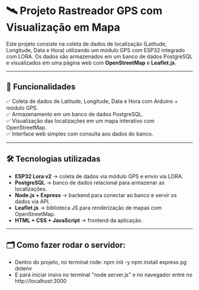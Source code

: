 # 🛰️ Projeto Rastreador GPS com Visualização em Mapa

Este projeto consiste na coleta de dados de localização (Latitude, Longitude, Data e Hora) utilizando um módulo GPS com ESP32 integrado com LORA. Os dados são armazenados em um banco de dados PostgreSQL e visualizados em uma página web com **OpenStreetMap** e **Leaflet.js**.

---

## 🚀 Funcionalidades

✅ Coleta de dados de Latitude, Longitude, Data e Hora com Arduino + módulo GPS.  
✅ Armazenamento em um banco de dados PostgreSQL.  
✅ Visualização das localizações em um mapa interativo com OpenStreetMap.  
✅ Interface web simples com consulta aos dados do banco.  

---

## 🛠️ Tecnologias utilizadas

- **ESP32 Lora v2** → coleta de dados via módulo GPS e envio via LORA.
- **PostgreSQL** → banco de dados relacional para armazenar as localizações.
- **Node.js + Express** → backend para conectar ao banco e servir os dados via API.
- **Leaflet.js** → biblioteca JS para renderização de mapas com OpenStreetMap.
- **HTML + CSS + JavaScript** → frontend da aplicação.

---

## 🗂️ Como fazer rodar o servidor:
- Dentro do projeto, no terminal rode:
npm init -y
npm install express pg dotenv
- E para iniciar insira no terminal "node server.js" e no navegador entre no http://localhost:3000

